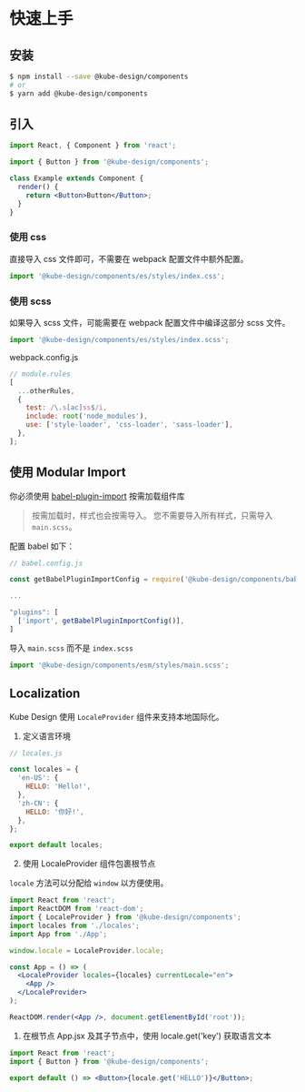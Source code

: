 # 快速上手

## 安装

```bash
$ npm install --save @kube-design/components
# or
$ yarn add @kube-design/components
```

## 引入

```jsx
import React, { Component } from 'react';

import { Button } from '@kube-design/components';

class Example extends Component {
  render() {
    return <Button>Button</Button>;
  }
}
```

### 使用 css

直接导入 css 文件即可，不需要在 webpack 配置文件中额外配置。

```jsx
import '@kube-design/components/es/styles/index.css';
```

### 使用 scss

如果导入 scss 文件，可能需要在 webpack 配置文件中编译这部分 scss 文件。

```jsx
import '@kube-design/components/es/styles/index.scss';
```

webpack.config.js

```js
// module.rules
[
  ...otherRules,
  {
    test: /\.s[ac]ss$/i,
    include: root('node_modules'),
    use: ['style-loader', 'css-loader', 'sass-loader'],
  },
];
```

## 使用 Modular Import

你必须使用 [babel-plugin-import](https://github.com/ant-design/babel-plugin-import) 按需加载组件库

> 按需加载时，样式也会按需导入。 您不需要导入所有样式，只需导入 `main.scss`。

配置 babel 如下：

```js
// babel.config.js

const getBabelPluginImportConfig = require('@kube-design/components/babel.plugin.import')

...

"plugins": [
  ['import', getBabelPluginImportConfig()],
]
```

导入 `main.scss` 而不是 `index.scss`

```jsx
import '@kube-design/components/esm/styles/main.scss';
```

## Localization

Kube Design 使用 `LocaleProvider` 组件来支持本地国际化。

1. 定义语言环境

```js
// locales.js

const locales = {
  'en-US': {
    HELLO: 'Hello!',
  },
  'zh-CN': {
    HELLO: '你好!',
  },
};

export default locales;
```

2. 使用 LocaleProvider 组件包裹根节点

`locale` 方法可以分配给 `window` 以方便使用。

```jsx
import React from 'react';
import ReactDOM from 'react-dom';
import { LocaleProvider } from '@kube-design/components';
import locales from './locales';
import App from './App';

window.locale = LocaleProvider.locale;

const App = () => (
  <LocaleProvider locales={locales} currentLocale="en">
    <App />
  </LocaleProvider>
);

ReactDOM.render(<App />, document.getElementById('root'));
```

1. 在根节点 App.jsx 及其子节点中，使用 locale.get('key') 获取语言文本

```jsx
import React from 'react';
import { Button } from '@kube-design/components';

export default () => <Button>{locale.get('HELLO')}</Button>;
```
